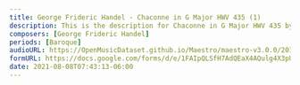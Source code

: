 ```yaml
---
title: George Frideric Handel - Chaconne in G Major HWV 435 (1)
description: This is the description for Chaconne in G Major HWV 435 by George Frideric Handel
composers: [George Frideric Handel]
periods: [Baroque]
audioURL: https://OpenMusicDataset.github.io/Maestro/maestro-v3.0.0/2018/MIDI-Unprocessed_Recital1-3_MID--AUDIO_01_R1_2018_wav--1.midi
formURL: https://docs.google.com/forms/d/e/1FAIpQLSfH7AdQEaX4AQulg4X3pU51QgtL91abUdaMu0glW_FmowNAEA/viewform
date: 2021-08-08T07:43:13-06:00
---
```

